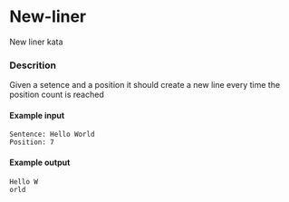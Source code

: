 # New-liner
New liner kata

### Descrition
Given a setence and a position it should create a new line every time the position count is reached

#### Example input
    Sentence: Hello World 
    Position: 7
  
#### Example output
    Hello W
    orld
